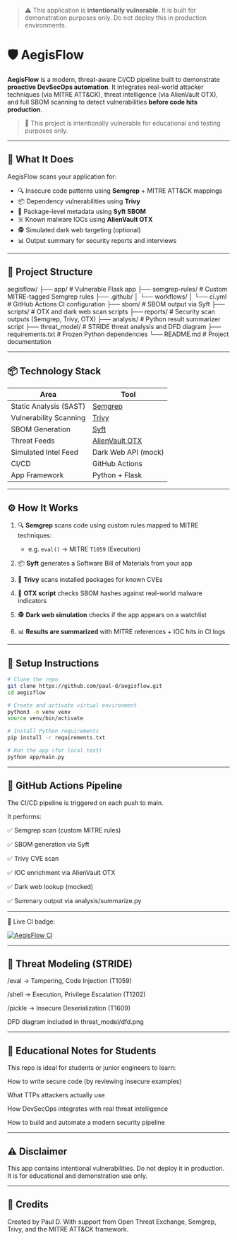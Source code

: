 > ⚠️ This application is **intentionally vulnerable**. It is built for demonstration purposes only. Do not deploy this in production environments.

# 🛡️ AegisFlow

**AegisFlow** is a modern, threat-aware CI/CD pipeline built to demonstrate **proactive DevSecOps automation**. It integrates real-world attacker techniques (via MITRE ATT&CK), threat intelligence (via AlienVault OTX), and full SBOM scanning to detect vulnerabilities **before code hits production**.

> 🧪 This project is intentionally vulnerable for educational and testing purposes only.

---

## 🚀 What It Does

AegisFlow scans your application for:

- 🔍 Insecure code patterns using **Semgrep** + MITRE ATT&CK mappings
- 📦 Dependency vulnerabilities using **Trivy**
- 🧾 Package-level metadata using **Syft SBOM**
- ☠️ Known malware IOCs using **AlienVault OTX**
- 🕵️ Simulated dark web targeting (optional)
- 📊 Output summary for security reports and interviews

---

## 📁 Project Structure

aegisflow/
├── app/                  # Vulnerable Flask app
├── semgrep-rules/        # Custom MITRE-tagged Semgrep rules
├── .github/
│   └── workflows/
│       └── ci.yml        # GitHub Actions CI configuration
├── sbom/                 # SBOM output via Syft
├── scripts/              # OTX and dark web scan scripts
├── reports/              # Security scan outputs (Semgrep, Trivy, OTX)
├── analysis/             # Python result summarizer script
├── threat_model/         # STRIDE threat analysis and DFD diagram
├── requirements.txt      # Frozen Python dependencies
└── README.md             # Project documentation




---

## 📦 Technology Stack

| Area | Tool |
|------|------|
| Static Analysis (SAST) | [Semgrep](https://semgrep.dev) |
| Vulnerability Scanning | [Trivy](https://aquasecurity.github.io/trivy/) |
| SBOM Generation | [Syft](https://github.com/anchore/syft) |
| Threat Feeds | [AlienVault OTX](https://otx.alienvault.com) |
| Simulated Intel Feed | Dark Web API (mock) |
| CI/CD | GitHub Actions |
| App Framework | Python + Flask |

---

## ⚙️ How It Works

1. 🔍 **Semgrep** scans code using custom rules mapped to MITRE techniques:
   - e.g. `eval()` → MITRE `T1059` (Execution)

2. 📦 **Syft** generates a Software Bill of Materials from your app

3. 🧨 **Trivy** scans installed packages for known CVEs

4. 🚨 **OTX script** checks SBOM hashes against real-world malware indicators

5. 🕵️ **Dark web simulation** checks if the app appears on a watchlist

6. 📊 **Results are summarized** with MITRE references + IOC hits in CI logs

---

## 🔧 Setup Instructions

```bash
# Clone the repo
git clone https://github.com/paul-d/aegisflow.git
cd aegisflow

# Create and activate virtual environment
python3 -m venv venv
source venv/bin/activate

# Install Python requirements
pip install -r requirements.txt

# Run the app (for local test)
python app/main.py
```
--- 

## 🔁 GitHub Actions Pipeline
The CI/CD pipeline is triggered on each push to main.

It performs:

✅ Semgrep scan (custom MITRE rules)

✅ SBOM generation via Syft

✅ Trivy CVE scan

✅ IOC enrichment via AlienVault OTX

✅ Dark web lookup (mocked)

✅ Summary output via analysis/summarize.py

---

📌 Live CI badge:

[![AegisFlow CI](https://github.com/Paulinhx/aegisflow/actions/workflows/ci.yml/badge.svg)](https://github.com/Paulinhx/aegisflow/actions/workflows/ci.yml)

---

## 🧠 Threat Modeling (STRIDE)
/eval → Tampering, Code Injection (T1059)

/shell → Execution, Privilege Escalation (T1202)

/pickle → Insecure Deserialization (T1609)

DFD diagram included in threat_model/dfd.png

---

## 📘 Educational Notes for Students
This repo is ideal for students or junior engineers to learn:

How to write secure code (by reviewing insecure examples)

What TTPs attackers actually use

How DevSecOps integrates with real threat intelligence

How to build and automate a modern security pipeline

---

## ⚠️ Disclaimer
This app contains intentional vulnerabilities. Do not deploy it in production. It is for educational and demonstration use only.

---

## 🙌 Credits
Created by Paul D.
With support from Open Threat Exchange, Semgrep, Trivy, and the MITRE ATT&CK framework.
